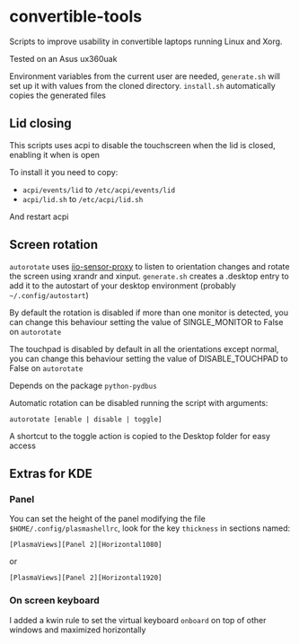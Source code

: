 # convertible-tools

Scripts to improve usability in convertible laptops running Linux and Xorg.

Tested on an Asus ux360uak

Environment variables from the current user are needed, `generate.sh` will set up it with values from the cloned directory. `install.sh` automatically copies the generated files

## Lid closing

This scripts uses acpi to disable the touchscreen when the lid is closed, enabling it when is open

To install it you need to copy:
- `acpi/events/lid` to `/etc/acpi/events/lid`
- `acpi/lid.sh` to `/etc/acpi/lid.sh`

And restart acpi

## Screen rotation

`autorotate` uses [iio-sensor-proxy](https://github.com/hadess/iio-sensor-proxy) to listen to orientation changes and rotate the screen using xrandr and xinput. `generate.sh` creates a .desktop entry to add it to the autostart of your desktop environment (probably `~/.config/autostart`)

By default the rotation is disabled if more than one monitor is detected, you can change this behaviour
setting the value of SINGLE_MONITOR to False on `autorotate`

The touchpad is disabled by default in all the orientations except normal, you can change this behaviour setting the value of DISABLE_TOUCHPAD to False on `autorotate`

Depends on the package `python-pydbus`

Automatic rotation can be disabled running the script with arguments:

```
autorotate [enable | disable | toggle]
```

A shortcut to the toggle action is copied to the Desktop folder for easy access

## Extras for KDE

### Panel

You can set the height of the panel modifying the file `$HOME/.config/plasmashellrc`,
look for the key `thickness` in sections named:

```
[PlasmaViews][Panel 2][Horizontal1080]
```
or
```
[PlasmaViews][Panel 2][Horizontal1920]
```

### On screen keyboard

I added a kwin rule to set the virtual keyboard `onboard` on top of other windows and maximized horizontally
